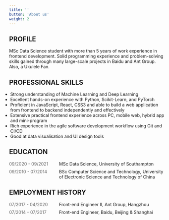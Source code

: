 ```yaml
---
title: ''
button: 'About us'
weight: 2
---
```


## PROFILE



MSc Data Science student with more than 5 years of work experience in frontend development. Solid programming experience and problem-solving skills gained through many large-scale projects in Baidu and Ant Group. Also, a Ukulele Fan.



<style>
.timeline p {
  margin: 0;
}
.timeline .time {
  margin-right: 28px;
  color: rgba(0,0,0,0.6);
  min-width: 133px;
}
.timeline {
  display: flex;
  justify-content: flex-start;
  align-items: flex-start;
}
.timeline+.timeline {
  margin-top: 8px;
}
li {
  margin-left: -20px
}


</style>



## PROFESSIONAL SKILLS

- Strong understanding of Machine Learning and Deep Learning 
- Excellent hands-on experience with Python, Scikit-Learn, and PyTorch
- Proficient in JavaScript, React, CSS3 and able to build a web application from frontend to backend independently and effectively
- Extensive practical frontend experience across PC, mobile web, hybrid app and mini-program
- Rich experience in the agile software development workflow using Git and CI/CD
- Good at data visualisation and UI design tools



## EDUCATION



<section >
<div class="timeline">
  <p class="time">09/2020 - 09/2021</p>
  <p>MSc Data Science, University of Southampton</p>
</div>
<div class="timeline">
  <p class="time">09/2010 - 07/2014</p>
  <p>BSc Computer Science and Technology, University of Electronic Science and Technology of China </p>
</div>
</section>




## EMPLOYMENT HISTORY

<section>
<div class="timeline work-item">
  <p class="time">07/2017 - 04/2020</p>
  <p class="work-title">Front-end Engineer II, Ant Group, Hangzhou</p>
</div>
<div class="timeline work-item">
  <p class="time">07/2014 - 07/2017</p>
  <p class="work-title">Front-end Engineer, Baidu, Beijing & Shanghai</p>
</div>
</section>
